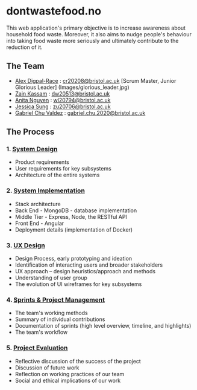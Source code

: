 # **dontwastefood.no**

This web application's primary objective is to increase awareness about household food waste. Moreover, it also aims to nudge people's behaviour into taking food waste more seriously and ultimately contribute to the reduction of it.

## **The Team**
* [Alex Digpal-Race](https://github.com/alexDigpalRace) : <cr20208@bristol.ac.uk>
    [Scrum Master, Junior Glorious Leader] (Images/glorious_leader.jpg)
* [Zain Kassam](https://github.com/Zainzzkk) : <dw20513@bristol.ac.uk>
* [Anita Nguyen](https://github.com/ng0c) : <wl20794@bristol.ac.uk>
* [Jessica Sung](https://github.com/jessicaksung) : <zu20706@bristol.ac.uk>
* [Gabriel Chu Valdez](https://github.com/gabrielchuv) : <gabriel.chu.2020@bristol.ac.uk>

## **The Process**

### 1. [System Design](Portfolio/SystemDesign.md)
* Product requirements
* User requirements for key subsystems
* Architecture of the entire systems

### 2. [System Implementation](Portfolio/SystemImplementation.md)
* Stack architecture
* Back End - MongoDB - database implementation
* Middle Tier - Express, Node, the RESTful API
* Front End - Angular
* Deployment details (implementation of Docker)

### 3. [UX Design](Portfolio/UXDesign.md)
* Design Process, early prototyping and ideation
* Identification of interacting users and broader stakeholders
* UX approach – design heuristics/approach and methods
* Understanding of user group
* The evolution of UI wireframes for key subsystems

### 4. [Sprints & Project Management](Portfolio/SprintsAndProjectManagement.md)
* The team's working methods
* Summary of individual contributions
* Documentation of sprints (high level overview, timeline, and highlights)
* The team's workflow

### 5. [Project Evaluation](Portfolio/ProjectEvaluation.md)
* Reflective discussion of the success of the project
* Discussion of future work
* Reflection on working practices of our team
* Social and ethical implications of our work
